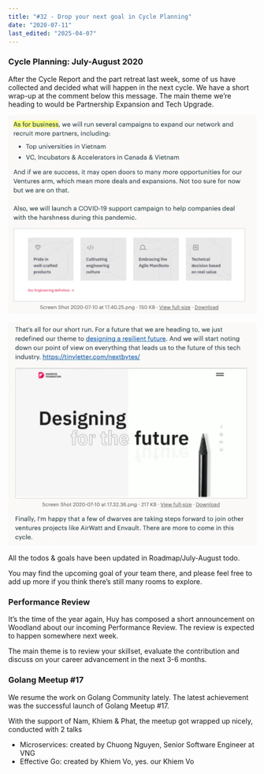 ```yaml
---
title: "#32 - Drop your next goal in Cycle Planning"
date: "2020-07-11"
last_edited: "2025-04-07"
---
```

### Cycle Planning: July-August 2020

After the Cycle Report and the part retreat last week, some of us have collected and decided what will happen in the next cycle. We have a short wrap-up at the comment below this message. The main theme we’re heading to would be Partnership Expansion and Tech Upgrade.

![](assets/notion-image-1744007027085-0u46h.webp)

![](assets/notion-image-1744007027400-22nip.webp)

All the todos & goals have been updated in Roadmap/July-August todo.

You may find the upcoming goal of your team there, and please feel free to add up more if you think there’s still many rooms to explore.

### Performance Review

It’s the time of the year again, Huy has composed a short announcement on Woodland about our incoming Performance Review. The review is expected to happen somewhere next week.

The main theme is to review your skillset, evaluate the contribution and discuss on your career advancement in the next 3-6 months.

### Golang Meetup #17

We resume the work on Golang Community lately. The latest achievement was the successful launch of Golang Meetup #17.

With the support of Nam, Khiem & Phat, the meetup got wrapped up nicely, conducted with 2 talks

- Microservices: created by Chuong Nguyen, Senior Software Engineer at VNG
- Effective Go: created by Khiem Vo, yes. our Khiem Vo

